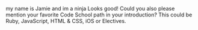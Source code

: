 my name is Jamie and im a ninja
Looks good! Could you also please mention your favorite Code School path in your introduction? This could be Ruby, JavaScript, HTML & CSS, iOS or Electives.
